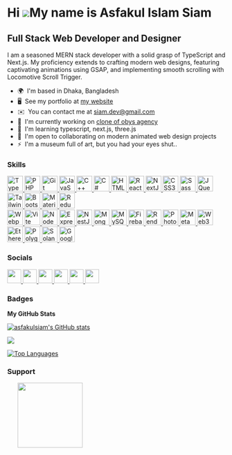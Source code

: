 Hi ![](https://user-images.githubusercontent.com/18350557/176309783-0785949b-9127-417c-8b55-ab5a4333674e.gif)My name is Asfakul Islam Siam
==========================================================================================================================================

Full Stack Web Developer and Designer
-------------------------------------

I am a seasoned MERN stack developer with a solid grasp of TypeScript and Next.js. My proficiency extends to crafting modern web designs, featuring captivating animations using GSAP, and implementing smooth scrolling with Locomotive Scroll Trigger.

*   🌍  I'm based in Dhaka, Bangladesh
*   🖥️  See my portfolio at [my website](http://siam.dev)
*   ✉️  You can contact me at [siam.dev@gmail.com](mailto:siam.dev@gmail.com)
*   🚀  I'm currently working on [clone of obys agency](http://github.com/asfakulsiam/obyesclonebysiam)
*   🧠  I'm learning typescript, next.js, three.js
*   🤝  I'm open to collaborating on modern animated web design projects
*   ⚡  I'm a museum full of art, but you had your eyes shut..
  ### Skills

 <p align="left">
    <a href="https://www.typescriptlang.org/" target="_blank" rel="noreferrer">
        <img src="https://raw.githubusercontent.com/danielcranney/readme-generator/main/public/icons/skills/typescript-colored.svg"
            width="36" height="36" alt="TypeScript" />
    </a><a href="https://www.php.net/" target="_blank" rel="noreferrer">
        <img src="https://raw.githubusercontent.com/danielcranney/readme-generator/main/public/icons/skills/php-colored.svg"
            width="36" height="36" alt="PHP" />
    </a>
    <a href="https://git-scm.com/" target="_blank" rel="noreferrer">
        <img src="https://raw.githubusercontent.com/danielcranney/readme-generator/main/public/icons/skills/git-colored.svg"
            width="36" height="36" alt="Git" />
    </a>
    <a href="https://developer.mozilla.org/en-US/docs/Web/JavaScript" target="_blank" rel="noreferrer">
        <img src="https://raw.githubusercontent.com/danielcranney/readme-generator/main/public/icons/skills/javascript-colored.svg"
            width="36" height="36" alt="JavaScript" />
    </a>
    <a href="https://docs.microsoft.com/en-us/cpp/?view=msvc-170" target="_blank" rel="noreferrer">
        <img src="https://raw.githubusercontent.com/danielcranney/readme-generator/main/public/icons/skills/cplusplus-colored.svg"
            width="36" height="36" alt="C++" />
    </a>
    <a href="https://docs.microsoft.com/en-us/dotnet/csharp/" target="_blank" rel="noreferrer">
        <img src="https://raw.githubusercontent.com/danielcranney/readme-generator/main/public/icons/skills/csharp-colored.svg"
            width="36" height="36" alt="C#" />
    </a>
    <a href="https://developer.mozilla.org/en-US/docs/Glossary/HTML5" target="_blank" rel="noreferrer">
        <img src="https://raw.githubusercontent.com/danielcranney/readme-generator/main/public/icons/skills/html5-colored.svg"
            width="36" height="36" alt="HTML5" />
    </a>
    <a href="https://reactjs.org/" target="_blank" rel="noreferrer">
        <img src="https://raw.githubusercontent.com/danielcranney/readme-generator/main/public/icons/skills/react-colored.svg"
            width="36" height="36" alt="React" />
    </a>
    <a href="https://nextjs.org/docs" target="_blank" rel="noreferrer">
        <img src="https://raw.githubusercontent.com/danielcranney/readme-generator/main/public/icons/skills/nextjs-colored.svg"
            width="36" height="36" alt="NextJs" />
    </a>
    <a href="https://www.w3.org/TR/CSS/#css" target="_blank" rel="noreferrer">
        <img src="https://raw.githubusercontent.com/danielcranney/readme-generator/main/public/icons/skills/css3-colored.svg"
            width="36" height="36" alt="CSS3" />
    </a>
    <a href="https://sass-lang.com/" target="_blank" rel="noreferrer">
        <img src="https://raw.githubusercontent.com/danielcranney/readme-generator/main/public/icons/skills/sass-colored.svg"
            width="36" height="36" alt="Sass" />
    </a>
    <a href="https://jquery.com/" target="_blank" rel="noreferrer">
        <img src="https://raw.githubusercontent.com/danielcranney/readme-generator/main/public/icons/skills/jquery-colored.svg"
            width="36" height="36" alt="JQuery" />
    </a>
    <a href="https://tailwindcss.com/" target="_blank" rel="noreferrer">
        <img src="https://raw.githubusercontent.com/danielcranney/readme-generator/main/public/icons/skills/tailwindcss-colored.svg"
            width="36" height="36" alt="TailwindCSS" />
    </a>
    <a href="https://getbootstrap.com/" target="_blank" rel="noreferrer">
        <img src="https://raw.githubusercontent.com/danielcranney/readme-generator/main/public/icons/skills/bootstrap-colored.svg"
            width="36" height="36" alt="Bootstrap" />
    </a>
    <a href="https://mui.com/" target="_blank" rel="noreferrer">
        <img src="https://raw.githubusercontent.com/danielcranney/readme-generator/main/public/icons/skills/materialui-colored.svg"
            width="36" height="36" alt="Material UI" />
    </a>
    <a href="https://redux.js.org/" target="_blank" rel="noreferrer">
        <img src="https://raw.githubusercontent.com/danielcranney/readme-generator/main/public/icons/skills/redux-colored.svg"
            width="36" height="36" alt="Redux" />
    </a>
    <br>
    <a href="https://webpack.js.org/" target="_blank" rel="noreferrer">
        <img src="https://raw.githubusercontent.com/danielcranney/readme-generator/main/public/icons/skills/webpack-colored.svg"
            width="36" height="36" alt="Webpack" />
    </a>
    <a href="https://vitejs.dev/" target="_blank" rel="noreferrer">
        <img src="https://raw.githubusercontent.com/danielcranney/readme-generator/main/public/icons/skills/vite-colored.svg"
            width="36" height="36" alt="Vite" />
    </a>
    <a href="https://nodejs.org/en/" target="_blank" rel="noreferrer">
        <img src="https://raw.githubusercontent.com/danielcranney/readme-generator/main/public/icons/skills/nodejs-colored.svg"
            width="36" height="36" alt="NodeJS" />
    </a>
    <a href="https://expressjs.com/" target="_blank" rel="noreferrer">
        <img src="https://raw.githubusercontent.com/danielcranney/readme-generator/main/public/icons/skills/express-colored.svg"
            width="36" height="36" alt="Express" />
    </a>
    <a href="https://docs.nestjs.com/" target="_blank" rel="noreferrer">
        <img src="https://raw.githubusercontent.com/danielcranney/readme-generator/main/public/icons/skills/nestjs-colored.svg"
            width="36" height="36" alt="NestJS" />
    </a>
    <a href="https://www.mongodb.com/" target="_blank" rel="noreferrer">
        <img src="https://raw.githubusercontent.com/danielcranney/readme-generator/main/public/icons/skills/mongodb-colored.svg"
            width="36" height="36" alt="MongoDB" />
    </a>
    <a href="https://www.mysql.com/" target="_blank" rel="noreferrer">
        <img src="https://raw.githubusercontent.com/danielcranney/readme-generator/main/public/icons/skills/mysql-colored.svg"
            width="36" height="36" alt="MySQL" />
    </a>
    <a href="https://firebase.google.com/" target="_blank" rel="noreferrer">
        <img src="https://raw.githubusercontent.com/danielcranney/readme-generator/main/public/icons/skills/firebase-colored.svg"
            width="36" height="36" alt="Firebase" />
    </a>
    <a href="https://render.com/" target="_blank" rel="noreferrer">
        <img src="https://raw.githubusercontent.com/danielcranney/readme-generator/main/public/icons/skills/render-colored.svg"
            width="36" height="36" alt="Render" />
    </a>
    <a href="https://www.adobe.com/uk/products/photoshop.html" target="_blank" rel="noreferrer">
        <img src="https://raw.githubusercontent.com/danielcranney/readme-generator/main/public/icons/skills/photoshop-colored.svg"
            width="36" height="36" alt="Photoshop" />
    </a>
    <a href="https://metamask.io/" target="_blank" rel="noreferrer">
        <img src="https://raw.githubusercontent.com/danielcranney/readme-generator/main/public/icons/skills/metamask-colored.svg"
            width="36" height="36" alt="MetaMask" />
    </a>
    <a href="https://web3js.readthedocs.io/en/v1.7.1/#" target="_blank" rel="noreferrer">
        <img src="https://raw.githubusercontent.com/danielcranney/readme-generator/main/public/icons/skills/web3js-colored.svg"
            width="36" height="36" alt="Web3Js" />
    </a>
    <a href="https://ethereum.org/en/" target="_blank" rel="noreferrer">
        <img src="https://raw.githubusercontent.com/danielcranney/readme-generator/main/public/icons/skills/ethereum-colored.svg"
            width="36" height="36" alt="Ethereum" />
    </a>
    <a href="https://polygon.technology/" target="_blank" rel="noreferrer">
        <img src="https://raw.githubusercontent.com/danielcranney/readme-generator/main/public/icons/skills/polygon-colored.svg"
            width="36" height="36" alt="Polygon" />
    </a>
    <a href="https://solana.com/" target="_blank" rel="noreferrer">
        <img src="https://raw.githubusercontent.com/danielcranney/readme-generator/main/public/icons/skills/solana-colored.svg"
            width="36" height="36" alt="Solana" />
    </a>
    <a href="https://cloud.google.com/" target="_blank" rel="noreferrer">
        <img src="https://raw.githubusercontent.com/danielcranney/readme-generator/main/public/icons/skills/googlecloud-colored.svg"
            width="36" height="36" alt="Google Cloud" />
    </a>
</p>

  ### Socials

  <p align="left">
    <a href="https://www.dev.to/asfakulsiam" target="_blank" rel="noreferrer">
      <picture>
        <source media="(prefers-color-scheme: dark)" srcset="
              https://raw.githubusercontent.com/danielcranney/readme-generator/main/public/icons/socials/devdotto-dark.svg
            " />
        <source media="(prefers-color-scheme: light)" srcset="
              https://raw.githubusercontent.com/danielcranney/readme-generator/main/public/icons/socials/devdotto.svg
            " />
        <img
          src="https://raw.githubusercontent.com/danielcranney/readme-generator/main/public/icons/socials/devdotto.svg"
          width="32" height="32" />
      </picture>
    </a>
    <a href="https://www.facebook.com/siam1p" target="_blank" rel="noreferrer">
      <picture>
        <source media="(prefers-color-scheme: dark)" srcset="
              https://raw.githubusercontent.com/danielcranney/readme-generator/main/public/icons/socials/facebook-dark.svg
            " />
        <source media="(prefers-color-scheme: light)" srcset="
              https://raw.githubusercontent.com/danielcranney/readme-generator/main/public/icons/socials/facebook.svg
            " />
        <img
          src="https://raw.githubusercontent.com/danielcranney/readme-generator/main/public/icons/socials/facebook.svg"
          width="32" height="32" />
      </picture>
    </a>
    <a href="https://www.github.com/asfakulsiam" target="_blank" rel="noreferrer">
      <picture>
        <source media="(prefers-color-scheme: dark)" srcset="
              https://raw.githubusercontent.com/danielcranney/readme-generator/main/public/icons/socials/github-dark.svg
            " />
        <source media="(prefers-color-scheme: light)" srcset="
              https://raw.githubusercontent.com/danielcranney/readme-generator/main/public/icons/socials/github.svg
            " />
        <img src="https://raw.githubusercontent.com/danielcranney/readme-generator/main/public/icons/socials/github.svg"
          width="32" height="32" />
      </picture>
    </a>
    <a href="https://www.linkedin.com/in/asfakulislamsiam" target="_blank" rel="noreferrer">
      <picture>
        <source media="(prefers-color-scheme: dark)" srcset="
              https://raw.githubusercontent.com/danielcranney/readme-generator/main/public/icons/socials/linkedin-dark.svg
            " />
        <source media="(prefers-color-scheme: light)" srcset="
              https://raw.githubusercontent.com/danielcranney/readme-generator/main/public/icons/socials/linkedin.svg
            " />
        <img
          src="https://raw.githubusercontent.com/danielcranney/readme-generator/main/public/icons/socials/linkedin.svg"
          width="32" height="32" />
      </picture>
    </a>
    <a href="https://www.x.com/siam_dev" target="_blank" rel="noreferrer">
      <picture>
        <source media="(prefers-color-scheme: dark)" srcset="
              https://raw.githubusercontent.com/danielcranney/readme-generator/main/public/icons/socials/twitter-dark.svg
            " />
        <source media="(prefers-color-scheme: light)" srcset="
              https://raw.githubusercontent.com/danielcranney/readme-generator/main/public/icons/socials/twitter.svg
            " />
        <img
          src="https://raw.githubusercontent.com/danielcranney/readme-generator/main/public/icons/socials/twitter.svg"
          width="32" height="32" />
      </picture>
    </a>
    <a href="https://www.threads.net/@siam_dev" target="_blank" rel="noreferrer">
      <picture>
        <source media="(prefers-color-scheme: dark)" srcset="
              https://raw.githubusercontent.com/danielcranney/readme-generator/main/public/icons/socials/threads-dark.svg
            " />
        <source media="(prefers-color-scheme: light)" srcset="
              https://raw.githubusercontent.com/danielcranney/readme-generator/main/public/icons/socials/threads.svg
            " />
        <img
          src="https://raw.githubusercontent.com/danielcranney/readme-generator/main/public/icons/socials/threads.svg"
          width="32" height="32" />
      </picture>
    </a>
  </p>

  ### Badges

  <b>My GitHub Stats</b>

  <a href="http://www.github.com/asfakulsiam"><img
      src="https://github-readme-stats.vercel.app/api?username=asfakulsiam&show_icons=true&hide=&count_private=true&title_color=0891b2&text_color=ffffff&icon_color=0891b2&bg_color=1c1917&hide_border=true&show_icons=true"
      alt="asfakulsiam's GitHub stats" /></a>

  <a href="http://www.github.com/asfakulsiam"><img
      src="https://github-readme-streak-stats.herokuapp.com/?user=asfakulsiam&stroke=ffffff&background=1c1917&ring=0891b2&fire=0891b2&currStreakNum=ffffff&currStreakLabel=0891b2&sideNums=ffffff&sideLabels=ffffff&dates=ffffff&hide_border=true" /></a>

  <a href="https://github.com/asfakulsiam" align="left"><img
      src="https://github-readme-stats.vercel.app/api/top-langs/?username=asfakulsiam&langs_count=10&title_color=0891b2&text_color=ffffff&icon_color=0891b2&bg_color=1c1917&hide_border=true&locale=en&custom_title=Top%20%Languages"
      alt="Top Languages" /></a>

  ### Support

  <ul style="list-style: none; margin: 0">
    <li style="display: inline-block; margin-right: 0.25rem; list-style: none;">
      <a href="https://www.buymeacoffee.com/asfakulsiam"><img
          src="https://cdn.buymeacoffee.com/buttons/v2/default-yellow.png" width="150" /></a>
    </li>
  </ul>

